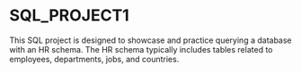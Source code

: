 # SQL_PROJECT1
This SQL project is designed to showcase and practice querying a database with an HR schema. The HR schema typically includes tables related to employees, departments, jobs, and countries.

